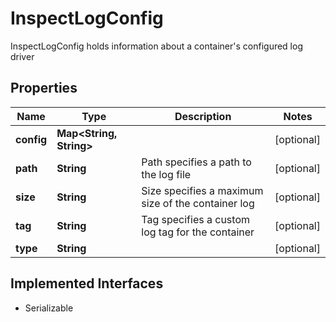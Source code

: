 

# InspectLogConfig

InspectLogConfig holds information about a container's configured log driver

## Properties

| Name | Type | Description | Notes |
|------------ | ------------- | ------------- | -------------|
|**config** | **Map&lt;String, String&gt;** |  |  [optional] |
|**path** | **String** | Path specifies a path to the log file |  [optional] |
|**size** | **String** | Size specifies a maximum size of the container log |  [optional] |
|**tag** | **String** | Tag specifies a custom log tag for the container |  [optional] |
|**type** | **String** |  |  [optional] |


## Implemented Interfaces

* Serializable


